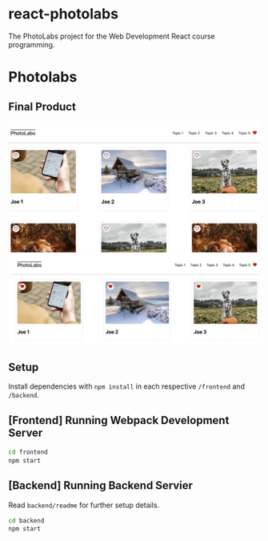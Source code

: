 # react-photolabs
The PhotoLabs project for the Web Development React course programming.

# Photolabs


## Final Product

!["screenshot for URLs list"](https://github.com/yusufurur/photolabs/blob/main/docs/Screenshot%202023-05-23%20at%201.27.10%20AM.png)
!["screenshot to createURL"](https://github.com/yusufurur/photolabs/blob/main/docs/Screenshot%202023-05-23%20at%201.27.35%20AM.png)

## Setup

Install dependencies with `npm install` in each respective `/frontend` and `/backend`.

## [Frontend] Running Webpack Development Server

```sh
cd frontend
npm start
```

## [Backend] Running Backend Servier

Read `backend/readme` for further setup details.

```sh
cd backend
npm start
```
